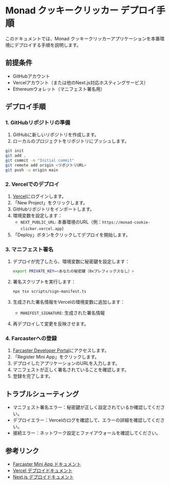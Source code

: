 # Monad クッキークリッカー デプロイ手順

このドキュメントでは、Monad クッキークリッカーアプリケーションを本番環境にデプロイする手順を説明します。

## 前提条件

- GitHubアカウント
- Vercelアカウント（または他のNext.js対応ホスティングサービス）
- Ethereumウォレット（マニフェスト署名用）

## デプロイ手順

### 1. GitHubリポジトリの準備

1. GitHubに新しいリポジトリを作成します。
2. ローカルのプロジェクトをリポジトリにプッシュします。

```bash
git init
git add .
git commit -m "Initial commit"
git remote add origin <リポジトリURL>
git push -u origin main
```

### 2. Vercelでのデプロイ

1. [Vercel](https://vercel.com/)にログインします。
2. 「New Project」をクリックします。
3. GitHubリポジトリをインポートします。
4. 環境変数を設定します：
   - `NEXT_PUBLIC_URL`: 本番環境のURL（例：`https://monad-cookie-clicker.vercel.app`）
5. 「Deploy」ボタンをクリックしてデプロイを開始します。

### 3. マニフェスト署名

1. デプロイが完了したら、環境変数に秘密鍵を設定します：
   ```bash
   export PRIVATE_KEY=<あなたの秘密鍵（0xプレフィックスなし）>
   ```

2. 署名スクリプトを実行します：
   ```bash
   npx tsx scripts/sign-manifest.ts
   ```

3. 生成された署名情報をVercelの環境変数に追加します：
   - `MANIFEST_SIGNATURE`: 生成された署名情報

4. 再デプロイして変更を反映させます。

### 4. Farcasterへの登録

1. [Farcaster Developer Portal](https://warpcast.com/~/developers)にアクセスします。
2. 「Register Mini App」をクリックします。
3. デプロイしたアプリケーションのURLを入力します。
4. マニフェストが正しく署名されていることを確認します。
5. 登録を完了します。

## トラブルシューティング

- マニフェスト署名エラー：秘密鍵が正しく設定されているか確認してください。
- デプロイエラー：Vercelのログを確認して、エラーの詳細を確認してください。
- 接続エラー：ネットワーク設定とファイアウォールを確認してください。

## 参考リンク

- [Farcaster Mini App ドキュメント](https://docs.farcaster.xyz/reference/mini-apps/overview)
- [Vercel デプロイドキュメント](https://vercel.com/docs/deployments/overview)
- [Next.js デプロイドキュメント](https://nextjs.org/docs/deployment)
